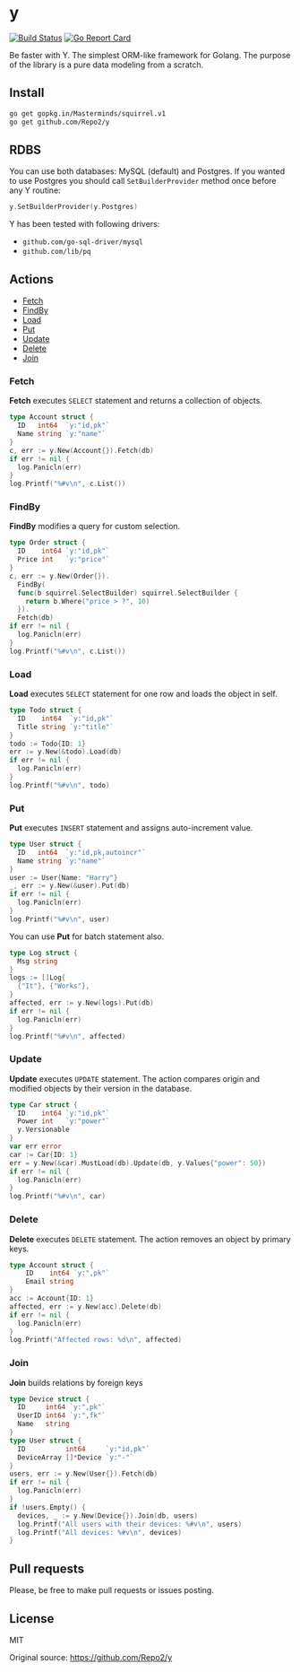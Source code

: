 # y

[![Build Status](https://travis-ci.org/Repo2/y.svg?branch=master)](https://travis-ci.org/Repo2/y)
[![Go Report Card](https://goreportcard.com/badge/github.com/Repo2/y)](https://goreportcard.com/report/github.com/Repo2/y)

Be faster with Y. The simplest ORM-like framework for Golang.
The purpose of the library is a pure data modeling from a scratch.

## Install

```bash
go get gopkg.in/Masterminds/squirrel.v1
go get github.com/Repo2/y
```

## RDBS
You can use both databases: MySQL (default) and Postgres.
If you wanted to use Postgres you should call ```SetBuilderProvider``` method once before any Y routine:
```go
y.SetBuilderProvider(y.Postgres)
```
Y has been tested with following drivers:
- ```github.com/go-sql-driver/mysql```
- ```github.com/lib/pq```

## Actions

* [Fetch](#fetch)
* [FindBy](#findby)
* [Load](#load)
* [Put](#put)
* [Update](#update)
* [Delete](#delete)
* [Join](#join)

### Fetch
**Fetch** executes ```SELECT``` statement and returns a collection of objects.
```go
type Account struct {
  ID   int64  `y:"id,pk"`
  Name string `y:"name"`
}
c, err := y.New(Account{}).Fetch(db)
if err != nil {
  log.Panicln(err)
}
log.Printf("%#v\n", c.List())
```

### FindBy
**FindBy** modifies a query for custom selection.
```go
type Order struct {
  ID    int64 `y:"id,pk"`
  Price int   `y:"price"`
}
c, err := y.New(Order{}).
  FindBy(
  func(b squirrel.SelectBuilder) squirrel.SelectBuilder {
    return b.Where("price > ?", 10)
  }).
  Fetch(db)
if err != nil {
  log.Panicln(err)
}
log.Printf("%#v\n", c.List())
```

### Load
**Load** executes ```SELECT``` statement for one row and loads the object in self.
```go
type Todo struct {
  ID    int64  `y:"id,pk"`
  Title string `y:"title"`
}
todo := Todo{ID: 1}
err := y.New(&todo).Load(db)
if err != nil {
  log.Panicln(err)
}
log.Printf("%#v\n", todo)
```

### Put
**Put** executes ```INSERT``` statement and assigns auto-increment value.
```go
type User struct {
  ID   int64  `y:"id,pk,autoincr"`
  Name string `y:"name"`
}
user := User{Name: "Harry"}
_, err := y.New(&user).Put(db)
if err != nil {
  log.Panicln(err)
}
log.Printf("%#v\n", user)
```
You can use **Put** for batch statement also.
```go
type Log struct {
  Msg string
}
logs := []Log{
  {"It"}, {"Works"},
}
affected, err := y.New(logs).Put(db)
if err != nil {
  log.Panicln(err)
}
log.Printf("%#v\n", affected)
```

### Update
**Update** executes ```UPDATE``` statement. The action compares origin and modified objects by their version in the database.
```go
type Car struct {
  ID    int64 `y:"id,pk"`
  Power int   `y:"power"`
  y.Versionable
}
var err error
car := Car{ID: 1}
err = y.New(&car).MustLoad(db).Update(db, y.Values{"power": 50})
if err != nil {
  log.Panicln(err)
}
log.Printf("%#v\n", car)
```  

### Delete
**Delete** executes ```DELETE``` statement. The action removes an object by primary keys.
```go
type Account struct {
	ID    int64 `y:",pk"`
	Email string
}
acc := Account{ID: 1}
affected, err := y.New(acc).Delete(db)
if err != nil {
  log.Panicln(err)
}
log.Printf("Affected rows: %d\n", affected)
```

### Join
**Join** builds relations by foreign keys
```go
type Device struct {
  ID     int64 `y:",pk"`
  UserID int64 `y:",fk"`
  Name   string
}
type User struct {
  ID          int64     `y:"id,pk"`
  DeviceArray []*Device `y:"-"`
}
users, err := y.New(User{}).Fetch(db)
if err != nil {
  log.Panicln(err)
}
if !users.Empty() {
  devices, _ := y.New(Device{}).Join(db, users)
  log.Printf("All users with their devices: %#v\n", users)
  log.Printf("All devices: %#v\n", devices)
}
```

## Pull requests
Please, be free to make pull requests or issues posting.

## License
MIT

Original source: https://github.com/Repo2/y
